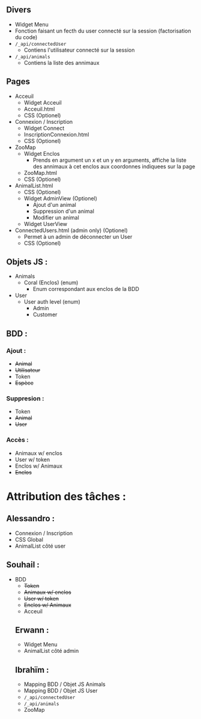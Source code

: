 ## Divers
 * Widget Menu
 * Fonction faisant un fecth du user connecté sur la session (factorisation du code)
 * `/_api/connectedUser`
   * Contiens l'utilisateur connecté sur la session
 * `/_api/animals`
   * Contiens la liste des annimaux

## Pages
 * Acceuil
   * Widget Acceuil
   * Acceuil.html
   * CSS (Optionel)
 * Connexion / Inscription
   * Widget Connect
   * InscriptionConnexion.html
   * CSS (Optionel)
 * ZooMap
   * Widget Enclos
     * Prends en argument un x et un y en arguments, affiche la liste des annimaux à cet enclos aux coordonnes indiquees sur la page
   * ZooMap.html
   * CSS (Optionel)
 * AnimalList.html
   * CSS (Optionel)
   * Widget AdminView (Optionel)
     * Ajout d'un animal
     * Suppression d'un animal
     * Modifier un animal
   * Widget UserView
 * ConnectedUsers.html (admin only) (Optionel)
   * Permet à un admin de déconnecter un User
   * CSS (Optionel)

## Objets JS :
 * Animals
   * Coral (Enclos) (enum)
     * Enum correspondant aux enclos de la BDD
 * User
   * User auth level (enum)
     * Admin
     * Customer

## BDD :
 ### Ajout :
   * ~~Animal~~
   * ~~Utilisateur~~
   * Token
   * ~~Espèce~~
 ### Suppresion :
   * Token
   * ~~Animal~~
   * ~~User~~
 ### Accès :
   * Animaux w/ enclos
   * User w/ token
   * Enclos w/ Animaux
   * ~~Enclos~~


# Attribution des tâches :
  ## Alessandro :
   * Connexion / Inscription
   * CSS Global
   * AnimalList côté user
  ## Souhail :
* BDD
    * ~~Token~~
    * ~~Animaux w/ enclos~~ 
    * ~~User w/ token~~
    * ~~Enclos w/ Animaux~~
    * Acceuil
  ## Erwann :
   * Widget Menu
   * AnimalList côté admin
  ## Ibrahïm :
   * Mapping BDD / Objet JS Animals
   * Mapping BDD / Objet JS User
   * `/_api/connectedUser`
   * `/_api/animals`
   * ZooMap
